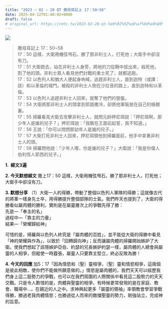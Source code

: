```yaml
---
title: "2023 – 02 – 28 QT 撒母耳記上 17：50~58"
date: 2025-04-12T01:40:02+0800
draft: false
# original_url: https://cmtc.tw/2023-02-28-qt-%e6%92%92%e6%af%8d%e8%80%b3%e8%a8%98%e4%b8%8a-17%ef%bc%9a5058
---
```


![](/images/qt.jpg)
> 撒母耳記上 17：50\~58  
> 17：50 這樣，大衛用機弦甩石，勝了那非利士人，打死他；大衛手中卻沒有刀。  
> 17：51 大衛跑去，站在非利士人身旁，將他的刀從鞘中拔出來，殺死他，割了他的頭。非利士眾人看見他們討戰的勇士死了，就都逃跑。  
> 17：52 以色列人和猶大人便起身吶喊，追趕非利士人，直到迦特（或譯：該）和以革倫的城門。被殺的非利士人倒在沙拉音的路上，直到迦特和以革倫。  
> 17：53 以色列人追趕非利士人回來，就奪了他們的營盤。  
> 17：54 大衛將那非利士人的頭拿到耶路撒冷，卻將他軍裝放在自己的帳棚裏。  
> 17：55 掃羅看見大衛去攻擊非利士人，就問元帥押尼珥說：「押尼珥啊，那少年人是誰的兒子？」押尼珥說：「我敢在王面前起誓，我不知道。」  
> 17：56 王說：「你可以問問那幼年人是誰的兒子。」  
> 17：57 大衛打死非利士人回來，押尼珥領他到掃羅面前，他手中拿著非利士人的頭。  
> 17：58 掃羅問他說：「少年人哪，你是誰的兒子？」大衛說：「我是你僕人伯利恆人耶西的兒子。」

**1.  經文3遍**

**2. 今天默想經文**
撒上17：50 這樣，大衛用機弦甩石，勝了那非利士人，打死他；大衛手中卻沒有刀。

**3. 默想分享**
（1）大衛一人的得勝，帶動了整個以色列人軍隊的得勝；這就像古代的將軍一樣身先士卒，用得勝提升整個部隊的士氣。我們昨天也提到了，大衛的得勝看似屬肉體的勝利，實則是在屬靈層次上的爭戰先得了勝：  
先是—「奉主的名」  
過程中—「靠主的力量」  
結果—「榮耀歸給神」

可惜的是，掃羅與以色列人終究是「屬肉體的百姓」，並不能從大衛的得勝中看見「神的榮耀與作為」，以致於「回轉歸向神」；反而讓屬肉體的掃羅開始嫉妒了大衛。使我們想起了該隱嫉妒亞伯、約瑟的兄長嫉妒約瑟一樣，屬肉體的人總會與屬靈的人相爭，但縱使一時囂張，屬靈人只要靠主堅立，終必反敗為勝！

**4. 今天的回應**
加5：17「因為情慾和（聖）靈相爭，（聖）靈和情慾相爭，這兩個是彼此相敵，使你們不能做所願意做的。」情慾是屬肉體的，我們天天可以經歷我們身上這二股勢力的爭戰，也可以在我們周圍的人際關係中看見這二股勢力的天天交戰。只是令人歎惜的是，肉體與聖靈的相爭，有時候更常發現的是在家庭、教會、職場中…，在親近的人之中。求神興起更多「屬靈的領袖」率領教會學習爭戰得勝，勝過老我肉體情慾；也勝過從人而來的敵擋聖靈的勢力，剛強站立，完成神的旨意。
